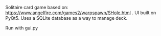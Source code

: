 Solitaire card game based on: https://www.angelfire.com/games2/warpspawn/SHole.html . 
UI built on PyQt5. Uses a SQLite database as a way to manage deck.

Run with gui.py
